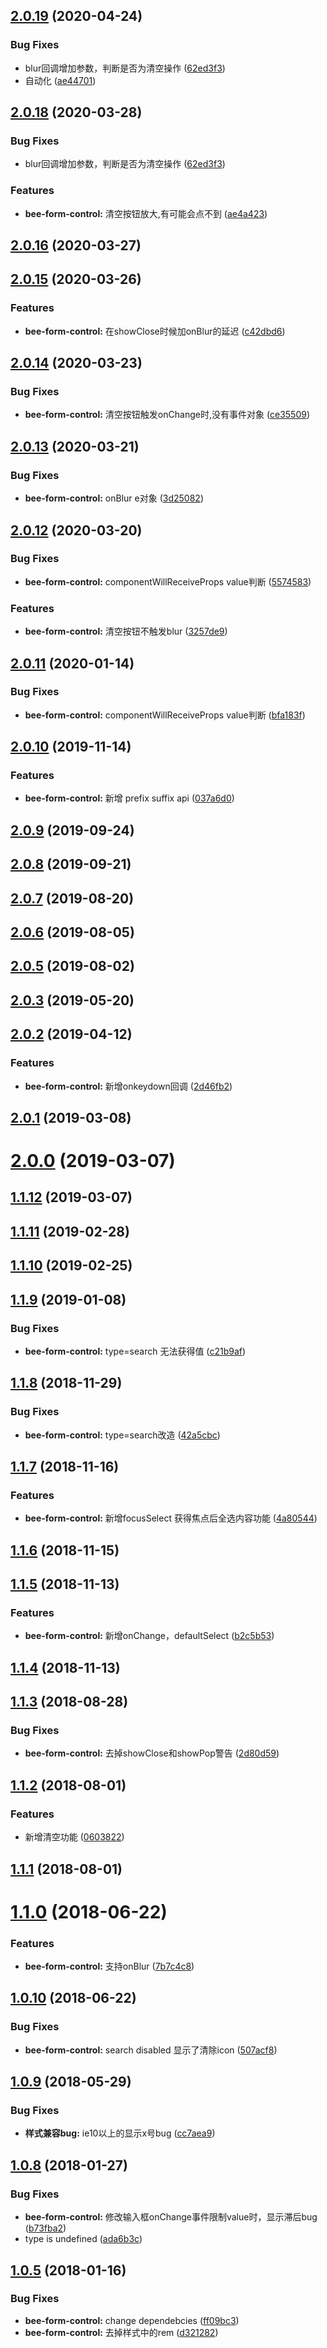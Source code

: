 ## [2.0.19](https://github.com/tinper-bee/form-control/compare/v2.0.17...v2.0.19) (2020-04-24)


### Bug Fixes

* blur回调增加参数，判断是否为清空操作 ([62ed3f3](https://github.com/tinper-bee/form-control/commit/62ed3f3fec58010df1c1139417e70999935cfe5d))
* 自动化 ([ae44701](https://github.com/tinper-bee/form-control/commit/ae44701c38d872c3f6991b525e9d9f28e63fc7be))



<a name="2.0.18"></a>
## [2.0.18](https://github.com/tinper-bee/form-control/compare/v2.0.16...v2.0.18) (2020-03-28)


### Bug Fixes

* blur回调增加参数，判断是否为清空操作 ([62ed3f3](https://github.com/tinper-bee/form-control/commit/62ed3f3))


### Features

* **bee-form-control:** 清空按钮放大,有可能会点不到 ([ae4a423](https://github.com/tinper-bee/form-control/commit/ae4a423))



<a name="2.0.16"></a>
## [2.0.16](https://github.com/tinper-bee/form-control/compare/v2.0.15...v2.0.16) (2020-03-27)



<a name="2.0.15"></a>
## [2.0.15](https://github.com/tinper-bee/form-control/compare/v2.0.14...v2.0.15) (2020-03-26)


### Features

* **bee-form-control:** 在showClose时候加onBlur的延迟 ([c42dbd6](https://github.com/tinper-bee/form-control/commit/c42dbd6))



<a name="2.0.14"></a>
## [2.0.14](https://github.com/tinper-bee/form-control/compare/v2.0.13...v2.0.14) (2020-03-23)


### Bug Fixes

* **bee-form-control:** 清空按钮触发onChange时,没有事件对象 ([ce35509](https://github.com/tinper-bee/form-control/commit/ce35509))



<a name="2.0.13"></a>
## [2.0.13](https://github.com/tinper-bee/form-control/compare/v2.0.12...v2.0.13) (2020-03-21)


### Bug Fixes

* **bee-form-control:** onBlur e对象 ([3d25082](https://github.com/tinper-bee/form-control/commit/3d25082))



<a name="2.0.12"></a>
## [2.0.12](https://github.com/tinper-bee/form-control/compare/v2.0.11...v2.0.12) (2020-03-20)


### Bug Fixes

* **bee-form-control:** componentWillReceiveProps value判断 ([5574583](https://github.com/tinper-bee/form-control/commit/5574583))


### Features

* **bee-form-control:** 清空按钮不触发blur ([3257de9](https://github.com/tinper-bee/form-control/commit/3257de9))



<a name="2.0.11"></a>
## [2.0.11](https://github.com/tinper-bee/form-control/compare/v2.0.10...v2.0.11) (2020-01-14)


### Bug Fixes

* **bee-form-control:** componentWillReceiveProps value判断 ([bfa183f](https://github.com/tinper-bee/form-control/commit/bfa183f))



<a name="2.0.10"></a>
## [2.0.10](https://github.com/tinper-bee/form-control/compare/v2.0.9...v2.0.10) (2019-11-14)


### Features

* **bee-form-control:** 新增 prefix suffix api ([037a6d0](https://github.com/tinper-bee/form-control/commit/037a6d0))



<a name="2.0.9"></a>
## [2.0.9](https://github.com/tinper-bee/form-control/compare/v2.0.8...v2.0.9) (2019-09-24)



<a name="2.0.8"></a>
## [2.0.8](https://github.com/tinper-bee/form-control/compare/v2.0.7...v2.0.8) (2019-09-21)



<a name="2.0.7"></a>
## [2.0.7](https://github.com/tinper-bee/form-control/compare/v2.0.6...v2.0.7) (2019-08-20)



<a name="2.0.6"></a>
## [2.0.6](https://github.com/tinper-bee/form-control/compare/v2.0.5...v2.0.6) (2019-08-05)



<a name="2.0.5"></a>
## [2.0.5](https://github.com/tinper-bee/form-control/compare/v2.0.3...v2.0.5) (2019-08-02)



<a name="2.0.3"></a>
## [2.0.3](https://github.com/tinper-bee/form-control/compare/v2.0.2...v2.0.3) (2019-05-20)



<a name="2.0.2"></a>
## [2.0.2](https://github.com/tinper-bee/form-control/compare/v2.0.1...v2.0.2) (2019-04-12)


### Features

* **bee-form-control:** 新增onkeydown回调 ([2d46fb2](https://github.com/tinper-bee/form-control/commit/2d46fb2))



<a name="2.0.1"></a>
## [2.0.1](https://github.com/tinper-bee/form-control/compare/v2.0.0...v2.0.1) (2019-03-08)



<a name="2.0.0"></a>
# [2.0.0](https://github.com/tinper-bee/form-control/compare/v1.1.12...v2.0.0) (2019-03-07)



<a name="1.1.12"></a>
## [1.1.12](https://github.com/tinper-bee/form-control/compare/v1.1.11...v1.1.12) (2019-03-07)



<a name="1.1.11"></a>
## [1.1.11](https://github.com/tinper-bee/form-control/compare/v1.1.10...v1.1.11) (2019-02-28)



<a name="1.1.10"></a>
## [1.1.10](https://github.com/tinper-bee/form-control/compare/v1.1.9...v1.1.10) (2019-02-25)



<a name="1.1.9"></a>
## [1.1.9](https://github.com/tinper-bee/form-control/compare/v1.1.8...v1.1.9) (2019-01-08)


### Bug Fixes

* **bee-form-control:** type=search 无法获得值 ([c21b9af](https://github.com/tinper-bee/form-control/commit/c21b9af))



<a name="1.1.8"></a>
## [1.1.8](https://github.com/tinper-bee/form-control/compare/v1.1.7...v1.1.8) (2018-11-29)


### Bug Fixes

* **bee-form-control:** type=search改造 ([42a5cbc](https://github.com/tinper-bee/form-control/commit/42a5cbc))



<a name="1.1.7"></a>
## [1.1.7](https://github.com/tinper-bee/form-control/compare/v1.1.6...v1.1.7) (2018-11-16)


### Features

* **bee-form-control:** 新增focusSelect 获得焦点后全选内容功能 ([4a80544](https://github.com/tinper-bee/form-control/commit/4a80544))



<a name="1.1.6"></a>
## [1.1.6](https://github.com/tinper-bee/form-control/compare/v1.1.5...v1.1.6) (2018-11-15)



<a name="1.1.5"></a>
## [1.1.5](https://github.com/tinper-bee/form-control/compare/v1.1.4...v1.1.5) (2018-11-13)


### Features

* **bee-form-control:** 新增onChange，defaultSelect ([b2c5b53](https://github.com/tinper-bee/form-control/commit/b2c5b53))



<a name="1.1.4"></a>
## [1.1.4](https://github.com/tinper-bee/form-control/compare/v1.1.3...v1.1.4) (2018-11-13)



<a name="1.1.3"></a>
## [1.1.3](https://github.com/tinper-bee/form-control/compare/v1.1.2...v1.1.3) (2018-08-28)


### Bug Fixes

* **bee-form-control:** 去掉showClose和showPop警告 ([2d80d59](https://github.com/tinper-bee/form-control/commit/2d80d59))



<a name="1.1.2"></a>
## [1.1.2](https://github.com/tinper-bee/form-control/compare/v1.1.1...v1.1.2) (2018-08-01)


### Features

* 新增清空功能 ([0603822](https://github.com/tinper-bee/form-control/commit/0603822))



<a name="1.1.1"></a>
## [1.1.1](https://github.com/tinper-bee/form-control/compare/v1.1.0...v1.1.1) (2018-08-01)



<a name="1.1.0"></a>
# [1.1.0](https://github.com/tinper-bee/form-control/compare/v1.0.10...v1.1.0) (2018-06-22)


### Features

* **bee-form-control:** 支持onBlur ([7b7c4c8](https://github.com/tinper-bee/form-control/commit/7b7c4c8))



<a name="1.0.10"></a>
## [1.0.10](https://github.com/tinper-bee/form-control/compare/v1.0.9...v1.0.10) (2018-06-22)


### Bug Fixes

* **bee-form-control:** search disabled 显示了清除icon ([507acf8](https://github.com/tinper-bee/form-control/commit/507acf8))



<a name="1.0.9"></a>
## [1.0.9](https://github.com/tinper-bee/form-control/compare/v1.0.8...v1.0.9) (2018-05-29)


### Bug Fixes

* **样式兼容bug:** ie10以上的显示x号bug ([cc7aea9](https://github.com/tinper-bee/form-control/commit/cc7aea9))



<a name="1.0.8"></a>
## [1.0.8](https://github.com/tinper-bee/form-control/compare/v1.0.5...v1.0.8) (2018-01-27)


### Bug Fixes

* **bee-form-control:** 修改输入框onChange事件限制value时，显示滞后bug ([b73fba2](https://github.com/tinper-bee/form-control/commit/b73fba2))
* type is undefined ([ada6b3c](https://github.com/tinper-bee/form-control/commit/ada6b3c))



<a name="1.0.5"></a>
## [1.0.5](https://github.com/tinper-bee/form-control/compare/ff09bc3...v1.0.5) (2018-01-16)


### Bug Fixes

* **bee-form-control:** change dependebcies ([ff09bc3](https://github.com/tinper-bee/form-control/commit/ff09bc3))
* **bee-form-control:** 去掉样式中的rem ([d321282](https://github.com/tinper-bee/form-control/commit/d321282))



